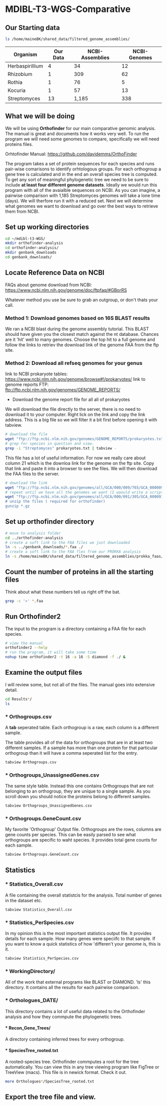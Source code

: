 # MDIBL-T3-WGS-Comparative

## Our Starting data

```bash
ls /home/maineBK/shared_data/filtered_genome_assemblies/
```


Organism       |  Our Data      | NCBI-Assemblies | NCBI-Genomes
-------------  | -------------- | -------------   | ------------
Herbaspirillium| 4              | 34    | 12
Rhizobium      | 1              | 309    | 62
Rothia         | 1              | 76    | 5
Kocuria        | 1              | 57   | 13
Streptomyces   | 13             | 1,185    | 338

## What we will be doing

We will be using **Orthofinder** for our main comparative genomic analysis. The manual is great and documents how it works very well. To run the program we will need some genomes to compare, specifically we will need proteins files.

Orhtofinder Manual: https://github.com/davidemms/OrthoFinder

The program takes a set of protein sequences for each species and runs pair-wise comarisons to identify orhtologous groups. For each orthogroup a gene tree is calculated and in the end an overall species tree is computed. To get any sort of meaningful phylogenetic tree we need to be sure to include **at least four different genome datasets**. Ideally we would run this program with all of the avaialble sequences on NCBI. As you can imagine, a pairwise comparison with 1,185 Streptomyces genomes will take a lone time (days). We will therfore run it with a reduced set. Next we will determine what genomes we want to download and go over the best ways to retrieve them from NCBI.


## Set up working directories
```bash
cd ~/mdibl-t3-WGS/
mkdir orthofinder-analysis
cd orthofinder-analysis/
mkdir genbank_downloads
cd genbank_downloads/
```

## Locate Reference Data on NCBI

FAQs about genome download from NCBI: https://www.ncbi.nlm.nih.gov/genome/doc/ftpfaq/#GBorRS

Whatever method you use be sure to grab an outgroup, or don't thats your call.

### Method 1: Download genomes based on 16S BLAST results

We ran a NCBI blast during the genome assembly tutorial. This BLAST should have given you the closest match against the nt database. Chances are it 'hit' well to many genomes. Choose the top hit to a full genome and follow the links to retriev the download link of the genome FAA from the ftp site.


### Method 2: Download all refseq genomes for your genus

link to NCBI prokaryote tables: https://www.ncbi.nlm.nih.gov/genome/browse#!/prokaryotes/
link to genome reports FTP: ftp://ftp.ncbi.nlm.nih.gov/genomes/GENOME_REPORTS/

* Download the genome report file for all all of prokaryotes

We will download the file directly to the server, there is no need to download it to your computer. Right lick on the link and copy the link address. This is a big file so we will filter it a bit first before opening it with tabview.

```bash
# download the file
wget "ftp://ftp.ncbi.nlm.nih.gov/genomes/GENOME_REPORTS/prokaryotes.txt"
# grep for species in question and view.
grep -i "Streptomyces" prokaryotes.txt | tabview -
```

This file has a lot of useful information. For now we really care about column 21 which is the downloa link for the genome on the ftp site. Copy that link and paste it into a browser to see the files. We will then download the FAA files to the server.

```bash
# download the link
wget "ftp://ftp.ncbi.nlm.nih.gov/genomes/all/GCA/000/009/765/GCA_000009765.2_ASM976v2/*.faa.gz"
# repeat until we have all the genomes we want (I waould write a script to do this"
wget "ftp://ftp.ncbi.nlm.nih.gov/genomes/all/GCA/000/091/305/GCA_000091305.1_ASM9130v1".faa.gz"
# unzip the files ( required for orthofinder)
gunzip *.gz
```


## Set up orthofinder directory

```bash
# move to analysis folder
cd ../orthofinder-analysis
# create a soft link to the FAA files we just downloaded
ln -s ../genbank_downloads/*.faa ./
# create a soft link to the FAA fles from our PROKKA analysis
ln -s /home/maineBK/shared_data/filtered_genome_assemblies/prokka_faas/*.faa ./
```

## Count the number of proteins in all the starting files
Think about what these numbers tell us right off the bat.

```bash
grep -c '>' *.faa
```

## Run Orthofinder2

The input to the program is a directory containing a FAA file for each species.

```bash
# view the manual
orthofinder2 --help
# run the program, it will take some time
nohup time orthofinder2 -t 16 -a 16 -S diamond -f ./ &
```

## Examine the output files

I will review some, but not all of the files. The manual goes into extensive detail.

```bash
cd Results*/
ls
```

### * Orthogroups.csv

A **tab** seperated table. Each orthogroup is a raw, each column is a different sample.

The table provides all of the data for orthogroups that are in at least two different samples. If a sample has more than one protein for that particular orthogroup than it will have a comma seperated list for the entry. 

```bash
tabview Orthogroups.csv
```

### * Orthogroups_UnassignedGenes.csv

The same style table. Instead this one contains Orthogroups that are not belonging to an orthogroup, they are unique to a single sample. As you scroll down you should notice the proteins belong to different samples.

```bash
tabview Orthogroups_UnassignedGenes.csv
```

###  * Orthogroups.GeneCount.csv

My favorite 'Orthogroup' Output file. Orthogroups are the rows, columns are gene counts per species. This can be easily parsed to see what orthogroups are specific to waht species. It provides total gene counts for each sample.

```bash
tabview Orthogroups.GeneCount.csv
```

## Statistics

### * Statistics_Overall.csv

A file containing the overall statistcis for the analysis. Total number of genes in the dataset etc. 

```bash
tabview Statistics_Overall.csv
```

### * Statistics_PerSpecies.csv

In my opinion this is the most important statistics output file. It provides details for each sample. How many genes were speciifc to that sample. If you want to know a quick statistics of how 'differen't your genome is, this is it.

```bash
tabview Statistics_PerSpecies.csv
```

### * WorkingDirectory/

All of the work that external programs like BLAST or DIAMOND. 'ls' this directory. It contains all the results for each pairwise comparison.

### * Orthologues_DATE/

This directory contains a lot of useful data related to the Orthofinder analysis and how they commpute the phylogenetic trees.

#### * Recon_Gene_Trees/

A directory containing inferred trees for every orthogroup.

#### * SpeciesTree_rooted.txt

A rooted-species tree. Orthofinder commputes a root for the tree automatically. You can view this in any tree viewing program like FigTree or TreeView (macs). This file is in newick format. Check it out.

```bash
more Orthologues*/SpeciesTree_rooted.txt
```

## Export the tree file and view.
